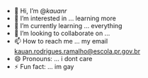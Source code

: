 - 👋 Hi, I’m @*kauanr*
- 👀 I’m interested in ... learning more
- 🌱 I’m currently learning ... everything
- 💞️ I’m looking to collaborate on ...
- 📫 How to reach me ... my email kauan.rodrigues.ramalho@escola.pr.gov.br
- 😄 Pronouns: ... i dont care
- ⚡ Fun fact: ... im gay

<!---
kauanr001/kauanr001 is a ✨ special ✨ repository because its `README.md` (this file) appears on your GitHub profile.
You can click the Preview link to take a look at your changes.
--->
